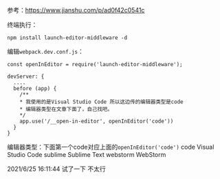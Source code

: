 

参考：https://www.jianshu.com/p/ad0f42c0541c

终端执行：

```
npm install launch-editor-middleware -d
```

编辑`webpack.dev.conf.js`：

```
const openInEditor = require('launch-editor-middleware');

devServer: {
  ....
  before (app) {
    /**
    * 我使用的是Visual Studio Code 所以这边传的编辑器类型是code
    * 编辑器类型在文章下面了，自己找吧。
    */
    app.use('/__open-in-editor', openInEditor('code'))
  }
}

```

编辑器类型：下面第一个code对应上面的`openInEditor('code')`
code	Visual Studio Code
sublime	Sublime Text
webstorm	WebStorm



2021/6/25 16:11:44 试了一下 不太行